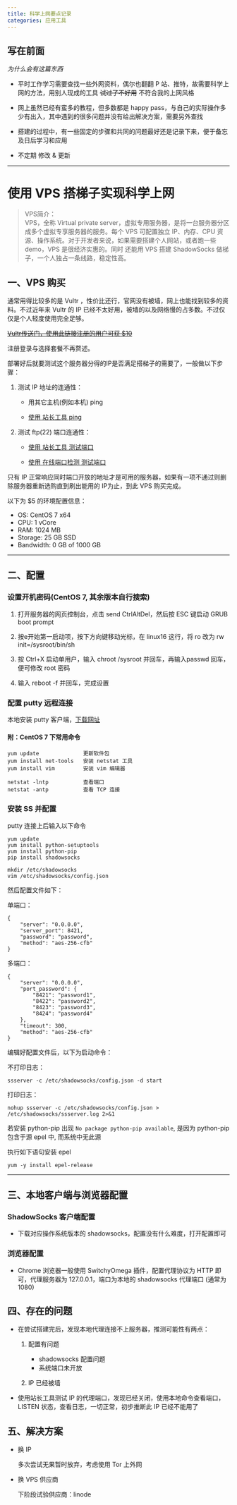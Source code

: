 ```yaml
---
title: 科学上网要点记录
categories: 应用工具
---
```


## 写在前面

*为什么会有这篇东西*

- 平时工作学习需要查找一些外网资料，偶尔也翻翻 P 站、推特，故需要科学上网的方法，用别人现成的工具 ~~试过了不好用~~ 不符合我的上网风格

- 网上虽然已经有蛮多的教程，但多数都是 happy pass，与自己的实际操作多少有出入，其中遇到的很多问题并没有给出解决方案，需要另外查找

- 搭建的过程中，有一些固定的步骤和共同的问题最好还是记录下来，便于备忘及日后学习和应用

- 不定期 修改 & 更新

***
# 使用 VPS 搭梯子实现科学上网

> VPS简介：  
VPS，全称 Virtual private server，虚拟专用服务器，是将一台服务器分区成多个虚拟专享服务器的服务。每个 VPS 可配置独立 IP、内存、CPU 资源、操作系统。对于开发者来说，如果需要搭建个人网站，或者跑一些 demo，VPS 是很经济实惠的。同时 还能用 VPS 搭建 ShadowSocks 做梯子，一个人独占一条线路，稳定性高。

## 一、VPS 购买

通常用得比较多的是 Vultr ，性价比还行，官网没有被墙，网上也能找到较多的资料。不过近年来 Vultr 的 IP 已经不太好用，被墙的以及网络慢的占多数。不过仅仅是个人轻度使用完全足够。

[~~Vultr传送门，使用此链接注册的用户可获 $10~~](https://www.vultr.com/?ref=8283851)

注册登录与选择套餐不再赘述。

部署好后就要测试这个服务器分得的IP是否满足搭梯子的需要了，一般做以下步骤：

1. 测试 IP 地址的连通性：

    - 用其它主机(例如本机) ping

    - [使用 站长工具 ping](http://ping.chinaz.com) 

2. 测试 ftp(22) 端口连通性：

    - [使用 站长工具 测试端口](http://tool.chinaz.com/port)

    - [使用 在线端口检测 测试端口](http://coolaf.com/tool/port)

只有 IP 正常响应同时端口开放的地址才是可用的服务器，如果有一项不通过则删除服务器重新选购直到刷出能用的 IP为止，到此 VPS 购买完成。

以下为 $5 的环境配置信息：

- OS: CentOS 7 x64
- CPU: 1 vCore  
- RAM: 1024 MB  
- Storage: 25 GB SSD  
- Bandwidth: 0 GB of 1000 GB  

***

## 二、配置

### 设置开机密码(CentOS 7, 其余版本自行搜索)

1. 打开服务器的网页控制台，点击 send CtrlAltDel，然后按 ESC 键启动 GRUB boot prompt

2. 按e开始第一启动项，按下方向键移动光标，在 linux16 这行，将 ro 改为 rw init=/sysroot/bin/sh

3. 按 Ctrl+X 启动单用户，输入 chroot /sysroot 并回车，再输入passwd 回车，便可修改 root 密码

4. 输入 reboot -f 并回车，完成设置

### 配置 putty 远程连接

本地安装 putty 客户端，[下载网址](https://www.chiark.greenend.org.uk/~sgtatham/putty/latest.html)


#### 附：CentOS 7 下常用命令

    yum update              更新软件包
    yum install net-tools   安装 netstat 工具
    yum install vim         安装 vim 编辑器

    netstat -lntp           查看端口
    netstat -antp           查看 TCP 连接
    

### 安装 SS 并配置

putty 连接上后输入以下命令

    yum update
    yum install python-setuptools
    yum install python-pip
    pip install shadowsocks

    mkdir /etc/shadowsocks
    vim /etc/shadowsocks/config.json
   
然后配置文件如下：

单端口：

    {
        "server": "0.0.0.0",
        "server_port": 8421,
        "password": "password",
        "method": "aes-256-cfb"
    }

多端口：

    {
        "server": "0.0.0.0",
        "port_password": {
            "8421": "password1",
            "8422": "password2",
            "8423": "password3",
            "8424": "password4"
        },
        "timeout": 300,
        "method": "aes-256-cfb"
    }

编辑好配置文件后，以下为启动命令：

不打印日志：  

    ssserver -c /etc/shadowsocks/config.json -d start

打印日志：

    nohup ssserver -c /etc/shadowsocks/config.json > /etc/shadowsocks/ssserver.log 2>&1


若安装 python-pip 出现 `No package python-pip available`, 是因为 python-pip 包含于源 epel 中, 而系统中无此源

执行如下语句安装 epel

    yum -y install epel-release

***

## 三、本地客户端与浏览器配置

### ShadowSocks 客户端配置

- 下载对应操作系统版本的 shadowsocks，配置没有什么难度，打开配置即可

### 浏览器配置

- Chrome 浏览器一般使用 SwitchyOmega 插件，配置代理协议为 HTTP 即可，代理服务器为 127.0.0.1，端口为本地的 shadowsocks 代理端口 (通常为1080)


## 四、存在的问题

- 在尝试搭建完后，发现本地代理连接不上服务器，推测可能性有两点：

    1. 配置有问题
        - shadowsocks 配置问题
        - 系统端口未开放

    2. IP 已经被墙

- 使用站长工具测试 IP 的代理端口，发现已经关闭，使用本地命令查看端口，LISTEN 状态，查看日志，一切正常，初步推断此 IP 已经不能用了

## 五、解决方案

- 换 IP 

    多次尝试无果暂时放弃，考虑使用 Tor 上外网

- 换 VPS 供应商

    下阶段试验供应商：linode
